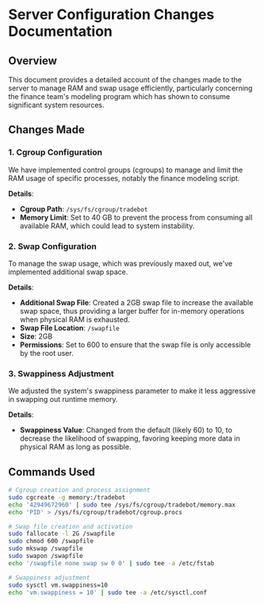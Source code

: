 # Server Configuration Changes Documentation

## Overview
This document provides a detailed account of the changes made to the server to manage RAM and swap usage efficiently, particularly concerning the finance team's modeling program which has shown to consume significant system resources.

## Changes Made

### 1. Cgroup Configuration
We have implemented control groups (cgroups) to manage and limit the RAM usage of specific processes, notably the finance modeling script.

**Details**:
- **Cgroup Path**: `/sys/fs/cgroup/tradebot`
- **Memory Limit**: Set to 40 GB to prevent the process from consuming all available RAM, which could lead to system instability.

### 2. Swap Configuration
To manage the swap usage, which was previously maxed out, we've implemented additional swap space.

**Details**:
- **Additional Swap File**: Created a 2GB swap file to increase the available swap space, thus providing a larger buffer for in-memory operations when physical RAM is exhausted.
- **Swap File Location**: `/swapfile`
- **Size**: 2GB
- **Permissions**: Set to 600 to ensure that the swap file is only accessible by the root user.

### 3. Swappiness Adjustment
We adjusted the system's swappiness parameter to make it less aggressive in swapping out runtime memory.

**Details**:
- **Swappiness Value**: Changed from the default (likely 60) to 10, to decrease the likelihood of swapping, favoring keeping more data in physical RAM as long as possible.

## Commands Used
```bash
# Cgroup creation and process assignment
sudo cgcreate -g memory:/tradebot
echo '42949672960' | sudo tee /sys/fs/cgroup/tradebot/memory.max
echo 'PID' > /sys/fs/cgroup/tradebot/cgroup.procs

# Swap file creation and activation
sudo fallocate -l 2G /swapfile
sudo chmod 600 /swapfile
sudo mkswap /swapfile
sudo swapon /swapfile
echo '/swapfile none swap sw 0 0' | sudo tee -a /etc/fstab

# Swappiness adjustment
sudo sysctl vm.swappiness=10
echo 'vm.swappiness = 10' | sudo tee -a /etc/sysctl.conf
